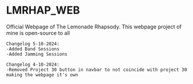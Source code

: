 # LMRHAP_WEB
Official Webpage of The Lemonade Rhapsody.
This webpage project of mine is open-source to all




	Changelog 5-10-2024:
 	-Added Band Sessions
  	-Added Jamming Sessions

	Changelog 4-10-2024:
 	-Removed Project 30 button in navbar to not coincide with project 30 making the webpage it's own
